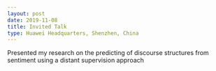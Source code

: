 ```yaml
---
layout: post
date: 2019-11-08
title: Invited Talk
type: Huawei Headquarters, Shenzhen, China
---
```


Presented my research on the predicting of discourse structures from sentiment using a distant supervision approach
